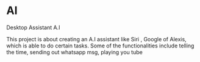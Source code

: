 # AI
Desktop Assistant A.I

This project is about creating an A.I assistant like Siri , Google of Alexis, which is able to do certain tasks.
Some of the functionalities include telling the time, sending out whatsapp msg, playing you tube
